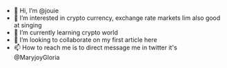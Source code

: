 - 👋 Hi, I’m @jouie
- 👀 I’m interested in crypto currency, exchange rate markets Iim also good at singing
- 🌱 I’m currently learning crypto world
- 💞️ I’m looking to collaborate on my first article here
- 📫 How to reach me is to direct message me in twitter it's @MaryjoyGloria
<!---
jouie12mahal/jouie12mahal is a ✨ special ✨ repository because its `README.md` (this file) appears on your GitHub profile.
You can click the Preview link to take a look at your changes.
--->
